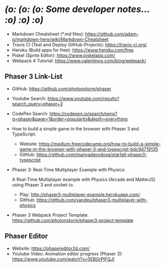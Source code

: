 # _(o: (o: (o:_ _Some developer notes..._ _:o) :o) :o)_

-   Markdown Cheatsheet (\*.md files): <https://github.com/adam-p/markdown-here/wiki/Markdown-Cheatsheet>
-   Travis CI (Test and Deploy GitHub-Projects): <https://travis-ci.org/>
-   Heroku (Build apps for free): <https://www.heroku.com/free>
-   Piskel (Sprite Editor): <https://www.piskelapp.com/>
-   Webpack 4 Tutorial: <https://www.valentinog.com/blog/webpack/>

## Phaser 3 Link-List

-   GitHub: <https://github.com/photonstorm/phaser>

-   Youtube Search: <https://www.youtube.com/results?search_query=phaser+3>
-   CodePen Search: <https://codepen.io/search/pens?q=phaser&page=1&order=popularity&depth=everything>

-   How to build a simple game in the browser with Phaser 3 and TypeScript:

    -   Website: <https://medium.freecodecamp.org/how-to-build-a-simple-game-in-the-browser-with-phaser-3-and-typescript-bdc94719135>
    -   GitHub: <https://github.com/mariyadavydova/starfall-phaser3-typescript>

-   Phaser 3: Real-Time Multiplayer Example with Physics:

    A Real-Time Multiplayer example with Physics (Arcade and MatterJS) using Phaser 3 and socket-io.

    -   Play: <http://phaser3-multiplayer-example.herokuapp.com/>
    -   GitHub: <https://github.com/yandeu/phaser3-multiplayer-with-physics>

-   Phaser 3 Webpack Project Template: <https://github.com/photonstorm/phaser3-project-template>

## Phaser Editor

-   Website: <https://phasereditor2d.com/>
-   Youtube Video: Animation editor progress (Phaser 3): <https://www.youtube.com/watch?v=0EBGrPlFQJI>
